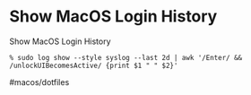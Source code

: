 # Show MacOS Login History

Show MacOS Login History

`% sudo log show --style syslog --last 2d | awk '/Enter/ && /unlockUIBecomesActive/ {print $1 " " $2}'`



#macos/dotfiles	